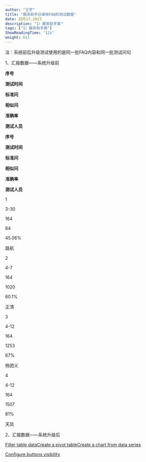 ```yaml
---
author: "王宇"
title: "服务助手已审核FAQ的测试数据"
date: 四月17,2023
description: "1）服务助手类"
tags: ["1）服务助手类"]
ShowReadingTime: "12s"
weight: 611
---
```

注：系统前后升级测试使用的是同一批FAQ内容和同一批测试问句

1、汇报数据——系统升级前

**序号**

**测试时间**

**标准问**

**相似问**

**准确率**

**测试人员**

**序号**

**测试时间**

**标准问**

**相似问**

**准确率**

**测试人员**

1

3-30

164

84

45.06%

路航

2

4-7

164

1020

60.1%

正清

3

4-12

164

1253

67%

杨团义

4

4-12

164

1507

81%

天凤

2、汇报数据——系统升级后

[Filter table data](#)[Create a pivot table](#)[Create a chart from data series](#)

[Configure buttons visibility](/users/tfac-settings.action)